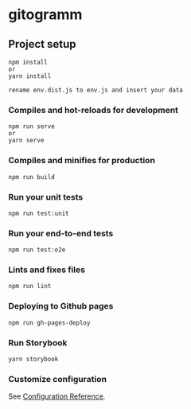 # gitogramm

## Project setup
```
npm install
or
yarn install

rename env.dist.js to env.js and insert your data
```

### Compiles and hot-reloads for development
```
npm run serve
or
yarn serve
```

### Compiles and minifies for production
```
npm run build
```

### Run your unit tests
```
npm run test:unit
```

### Run your end-to-end tests
```
npm run test:e2e
```

### Lints and fixes files
```
npm run lint
```

### Deploying to Github pages
```
npm run gh-pages-deploy
```

### Run Storybook
```
yarn storybook
```

### Customize configuration
See [Configuration Reference](https://cli.vuejs.org/config/).
